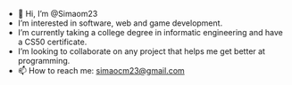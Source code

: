 - 👋 Hi, I’m @Simaom23
- I’m interested in software, web and game development.
- I’m currently taking a college degree in informatic engineering and have a CS50 certificate.
- I’m looking to collaborate on any project that helps me get better at programming.
- 📫  How to reach me: simaocm23@gmail.com

<!---
Simaom23/Simaom23 is a ✨ special ✨ repository because its `README.md` (this file) appears on your GitHub profile.
You can click the Preview link to take a look at your changes.
--->
